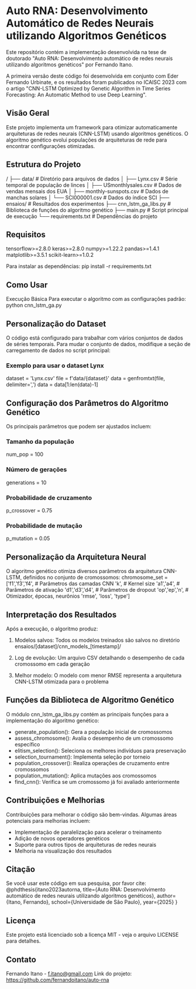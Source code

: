 # Auto RNA: Desenvolvimento Automático de Redes Neurais utilizando Algoritmos Genéticos

Este repositório contém a implementação desenvolvida na tese de doutorado "Auto RNA: Desenvolvimento automático de redes neurais utilizando algoritmos genéticos" por Fernando Itano.

A primeira versão deste código foi desenvolvida em conjunto com Eder Fernando Urbinate, e os resultados foram publicados no ICAISC 2023 com o artigo "CNN-LSTM Optimized by Genetic Algorithm in Time Series Forecasting: An Automatic Method to use Deep Learning".

## Visão Geral
Este projeto implementa um framework para otimizar automaticamente arquiteturas de redes neurais (CNN-LSTM) usando algoritmos genéticos. O algoritmo genético evolui populações de arquiteturas de rede para encontrar configurações otimizadas.

## Estrutura do Projeto

/
├── data/                      # Diretório para arquivos de dados
│   ├── Lynx.csv               # Série temporal de população de linces
│   ├── USmonthlysales.csv     # Dados de vendas mensais dos EUA
│   ├── monthly-sunspots.csv   # Dados de manchas solares
│   └── SCI000001.csv          # Dados do índice SCI
├── ensaios/                   # Resultados dos experimentos
├── cnn_lstm_ga_libs.py        # Biblioteca de funções do algoritmo genético
├── main.py                    # Script principal de execução
└── requirements.txt           # Dependências do projeto

## Requisitos
tensorflow>=2.8.0
keras>=2.8.0
numpy>=1.22.2
pandas>=1.4.1
matplotlib>=3.5.1
scikit-learn>=1.0.2

Para instalar as dependências:
pip install -r requirements.txt

## Como Usar
Execução Básica
Para executar o algoritmo com as configurações padrão:
python cnn_lstm_ga.py

## Personalização do Dataset
O código está configurado para trabalhar com vários conjuntos de dados de séries temporais. Para mudar o conjunto de dados, modifique a seção de carregamento de dados no script principal:

### Exemplo para usar o dataset Lynx
dataset = 'Lynx.csv'
file = f'data/{dataset}'
data = genfromtxt(file, delimiter=',')
data = data[1:len(data)-1]

## Configuração dos Parâmetros do Algoritmo Genético
Os principais parâmetros que podem ser ajustados incluem:
### Tamanho da população
num_pop = 100

### Número de gerações
generations = 10

### Probabilidade de cruzamento
p_crossover = 0.75

### Probabilidade de mutação
p_mutation = 0.05

## Personalização da Arquitetura Neural
O algoritmo genético otimiza diversos parâmetros da arquitetura CNN-LSTM, definidos no conjunto de cromossomos:
chromosome_set = ['f1','f3','f4',    # Parâmetros das camadas CNN
                  'k',                # Kernel size
                  'a1','a4',          # Parâmetros de ativação
                  'd1','d3','d4',     # Parâmetros de dropout
                  'op','ep','n',      # Otimizador, épocas, neurônios
                  'rmse', 'loss', 'type']

## Interpretação dos Resultados
Após a execução, o algoritmo produz:

1. Modelos salvos: Todos os modelos treinados são salvos no diretório ensaios/[dataset]/cnn_models_[timestamp]/

2. Log de evolução: Um arquivo CSV detalhando o desempenho de cada cromossomo em cada geração

3. Melhor modelo: O modelo com menor RMSE representa a arquitetura CNN-LSTM otimizada para o problema

## Funções da Biblioteca de Algoritmo Genético
O módulo cnn_lstm_ga_libs.py contém as principais funções para a implementação do algoritmo genético:

- generate_population(): Gera a população inicial de cromossomos
- assess_chromosome(): Avalia o desempenho de um cromossomo específico
- elitism_selection(): Seleciona os melhores indivíduos para preservação
- selection_tournament(): Implementa seleção por torneio
- population_crossover(): Realiza operações de cruzamento entre cromossomos
- population_mutation(): Aplica mutações aos cromossomos
- find_cnn(): Verifica se um cromossomo já foi avaliado anteriormente

## Contribuições e Melhorias
Contribuições para melhorar o código são bem-vindas. Algumas áreas potenciais para melhorias incluem:

- Implementação de paralelização para acelerar o treinamento
- Adição de novos operadores genéticos
- Suporte para outros tipos de arquiteturas de redes neurais
- Melhoria na visualização dos resultados

## Citação
Se você usar este código em sua pesquisa, por favor cite:
@phdthesis{itano2023autorna,
  title={Auto RNA: Desenvolvimento automático de redes neurais utilizando algoritmos genéticos},
  author={Itano, Fernando},
  school={Universidade de São Paulo},
  year={2025}
}

## Licença
Este projeto está licenciado sob a licença MIT - veja o arquivo LICENSE para detalhes.

## Contato
Fernando Itano - f.itano@gmail.com
Link do projeto: https://github.com/fernandoitano/auto-rna
